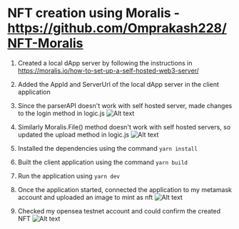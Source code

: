 # NFT creation using Moralis - https://github.com/Omprakash228/NFT-Moralis
1. Created a local dApp server by following the instructions in 
https://moralis.io/how-to-set-up-a-self-hosted-web3-server/

2. Added the AppId and ServerUrl of the local dApp server in the client application

3. Since the parserAPI doesn't work with self hosted server, made changes to the login method in logic.js
![Alt text](/login_change.png?raw=true "Optional Title")

4. Similarly Moralis.File() method doesn't work with self hosted servers, so updated the upload method in logic.js
![Alt text](/upload_change.png?raw=true "Optional Title")

5. Installed the dependencies using the command
`yarn install`

6. Built the client application using the command
`yarn build`

7. Run the application using 
`yarn dev`

8. Once the application started, connected the application to my metamask account and uploaded an image to mint as nft
![Alt text](/working_result.png?raw=true "Optional Title")

9. Checked my opensea testnet account and could confirm the created NFT
![Alt text](/nft_result.png?raw=true "Optional Title")